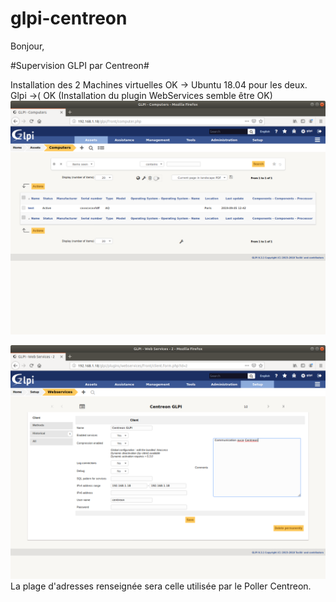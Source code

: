 # glpi-centreon
Bonjour, 

#Supervision GLPI par Centreon#

Installation des 2 Machines virtuelles OK -> Ubuntu 18.04 pour les deux.  
Glpi ->( OK (Installation du plugin WebServices semble être OK)  ![](Glpi1.png)   

![](WSGLPI.png)  
La plage d'adresses renseignée sera celle utilisée par le Poller Centreon.  


